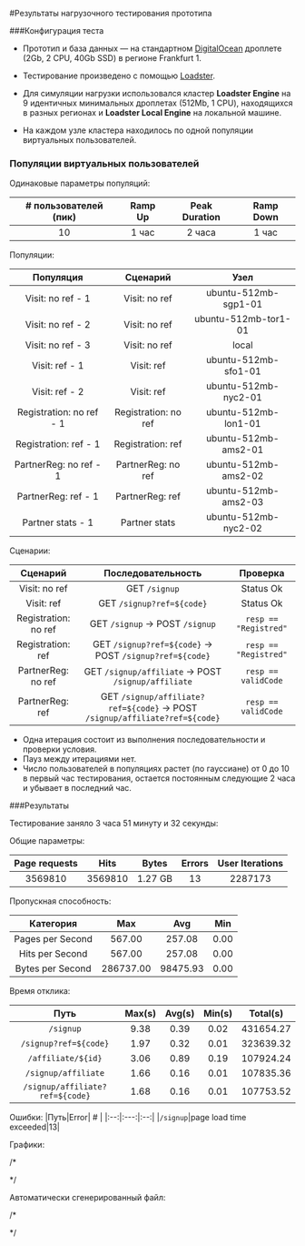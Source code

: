 #Результаты нагрузочного тестирования прототипа

###Конфигурация теста

* Прототип и база данных — на стандартном [DigitalOcean](https://www.digitalocean.com) дроплете (2Gb, 2 CPU, 40Gb SSD) в регионе Frankfurt 1.

* Тестирование произведено с помощью [Loadster](https://www.loadsterperformance.com).

* Для симуляции нагрузки использовался кластер **Loadster Engine** на 9 идентичных минимальных дроплетах (512Mb, 1 CPU), находящихся в разных регионах и **Loadster Local Engine** на локальной машине.
* На каждом узле кластера находилось по одной популяции виртуальных пользователей. 


### Популяции виртуальных пользователей

Одинаковые параметры популяций:

|# пользователей (пик)|Ramp Up|Peak Duration|Ramp Down|
|:-------------------:|:-----:|:-----------:|:-------:|
| 10 | 1 час | 2 часа | 1 час |

Популяции:

|Популяция|Сценарий|Узел|
|:-------:|:------:|:--:|
|Visit: no ref - 1|Visit: no ref|ubuntu-512mb-sgp1-01|
|Visit: no ref - 2|Visit: no ref|ubuntu-512mb-tor1-01|
|Visit: no ref - 3|Visit: no ref|local|
|Visit: ref - 1|Visit: ref|ubuntu-512mb-sfo1-01|
|Visit: ref - 2|Visit: ref|ubuntu-512mb-nyc2-01|
|Registration: no ref - 1|Registration: no ref|ubuntu-512mb-lon1-01|
|Registration: ref - 1|Registration: ref|ubuntu-512mb-ams2-01|
|PartnerReg: no ref - 1|PartnerReg: no ref|ubuntu-512mb-ams2-02|
|PartnerReg: ref - 1|PartnerReg: ref|ubuntu-512mb-ams2-03|
|Partner stats - 1|Partner stats|ubuntu-512mb-nyc2-02|

Сценарии:

|Сценарий|Последовательность|Проверка|
|:------:|:----------------:|:------:|
|Visit: no ref|GET `/signup`|Status Ok|
|Visit: ref|GET `/signup?ref=${code}`|Status Ok|
|Registration: no ref|GET `/signup` -> POST `/signup`|`resp == "Registred"`|
|Registration: ref|GET `/signup?ref=${code}` -> POST `/signup?ref=${code}`|`resp == "Registred"`|
|PartnerReg: no ref|GET `/signup/affiliate` -> POST `/signup/affiliate`|`resp == validCode`|
|PartnerReg: ref| GET `/signup/affiliate?ref=${code}` -> POST `/signup/affiliate?ref=${code}`|`resp == validCode`|

* Одна итерация состоит из выполнения последовательности и проверки условия.
* Пауз между итерациями нет.
* Число пользователей в популяциях растет (по гауссиане) от 0 до 10 в первый час тестирования, остается постоянным следующие 2 часа и убывает в последний час.

###Результаты

Тестирование заняло 3 часа 51 минуту и 32 секунды:

Общие параметры:

|Page requests|Hits|Bytes|Errors|User Iterations|
|:-----------:|:--:|:---:|:----:|:-------------:|
|3569810|3569810|1.27 GB|13|2287173|

Пропускная способность:

|Категория|Max|Avg|Min|
|:-------:|:-:|:-:|:-:|
|Pages per Second|567.00|257.08|0.00|
|Hits per Second|567.00|257.08|0.00|
|Bytes per Second|286737.00|98475.93|0.00|

Время отклика:

|Путь|Max(s)|Avg(s)|Min(s)|Total(s)|
|:--:|:----:|:----:|:----:|:------:|
|`/signup`|9.38|0.39|0.02|431654.27|
|`/signup?ref=${code}`|1.97|0.32|0.01|323639.32|
|`/affiliate/${id}`|3.06|0.89|0.19|107924.24|
|`/signup/affiliate`|1.66|0.16|0.01|107835.36|
|`/signup/affiliate?ref=${code}`|1.68|0.16|0.01|107753.52|

Ошибки:
|Путь|Error| # |
|:--:|:---:|:--:|
|`/signup`|page load time exceeded|13|

Графики:

/*

*/

Автоматически сгенерированный файл: 

/*

*/

